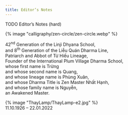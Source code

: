 ```yaml
---
title: Editor’s Notes
---
```


<p>TODO Editor’s Notes (hard)</p>

<div id="zen-circle-page">
    {% image "calligraphy/zen-circle/zen-circle.webp" %}
<div class="page-break"></div>
</div>

<div id="thays-full-title-page">
<p>42<sup>nd</sup> Generation of the Linji Dhyana School,<br/>and 8<sup>th</sup> Generation of the Liễu Quán Dharma Line,<br/>Patriarch and Abbot of Từ Hiếu Lineage,<br/>Founder of the International Plum Village Dharma School,<br/>whose first name is Trừng<br/> and whose second name is Quang,<br/>and whose lineage name is Phùng Xuân,<br/>and whose Dharma Title is Zen Master Nhất Hạnh,<br/>and whose family name is Nguyễn,<br/>an Awakened Master.</p>
<div class="page-break"></div>
</div>

<div id="thays-portrait-page">
    {% image "ThayLamp/ThayLamp-e2.jpg" %}
    <div class="tpp-en">11.10.1926 – 22.01.2022</div>
</div>
